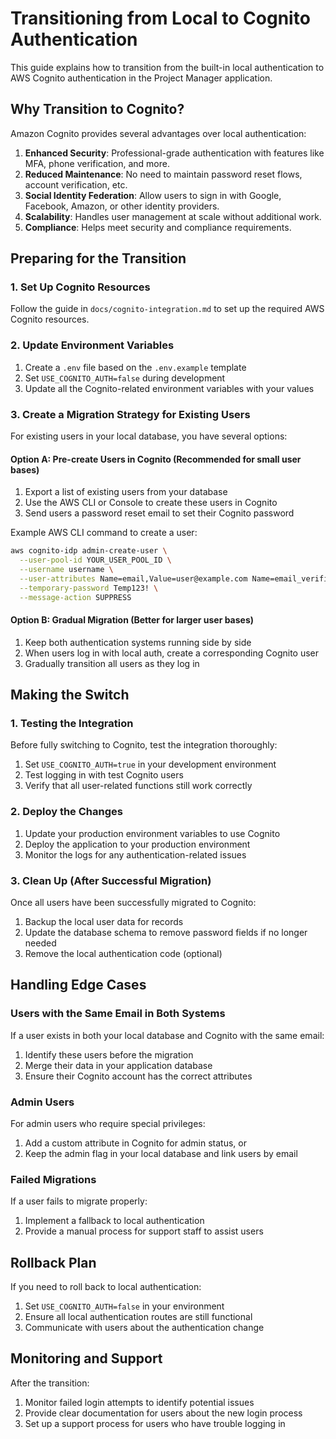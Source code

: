 # Transitioning from Local to Cognito Authentication

This guide explains how to transition from the built-in local authentication to AWS Cognito authentication in the Project Manager application.

## Why Transition to Cognito?

Amazon Cognito provides several advantages over local authentication:

1. **Enhanced Security**: Professional-grade authentication with features like MFA, phone verification, and more.
2. **Reduced Maintenance**: No need to maintain password reset flows, account verification, etc.
3. **Social Identity Federation**: Allow users to sign in with Google, Facebook, Amazon, or other identity providers.
4. **Scalability**: Handles user management at scale without additional work.
5. **Compliance**: Helps meet security and compliance requirements.

## Preparing for the Transition

### 1. Set Up Cognito Resources

Follow the guide in `docs/cognito-integration.md` to set up the required AWS Cognito resources.

### 2. Update Environment Variables

1. Create a `.env` file based on the `.env.example` template
2. Set `USE_COGNITO_AUTH=false` during development
3. Update all the Cognito-related environment variables with your values

### 3. Create a Migration Strategy for Existing Users

For existing users in your local database, you have several options:

#### Option A: Pre-create Users in Cognito (Recommended for small user bases)

1. Export a list of existing users from your database
2. Use the AWS CLI or Console to create these users in Cognito
3. Send users a password reset email to set their Cognito password

Example AWS CLI command to create a user:
```bash
aws cognito-idp admin-create-user \
  --user-pool-id YOUR_USER_POOL_ID \
  --username username \
  --user-attributes Name=email,Value=user@example.com Name=email_verified,Value=true \
  --temporary-password Temp123! \
  --message-action SUPPRESS
```

#### Option B: Gradual Migration (Better for larger user bases)

1. Keep both authentication systems running side by side
2. When users log in with local auth, create a corresponding Cognito user
3. Gradually transition all users as they log in

## Making the Switch

### 1. Testing the Integration

Before fully switching to Cognito, test the integration thoroughly:

1. Set `USE_COGNITO_AUTH=true` in your development environment
2. Test logging in with test Cognito users
3. Verify that all user-related functions still work correctly

### 2. Deploy the Changes

1. Update your production environment variables to use Cognito
2. Deploy the application to your production environment
3. Monitor the logs for any authentication-related issues

### 3. Clean Up (After Successful Migration)

Once all users have been successfully migrated to Cognito:

1. Backup the local user data for records
2. Update the database schema to remove password fields if no longer needed
3. Remove the local authentication code (optional)

## Handling Edge Cases

### Users with the Same Email in Both Systems

If a user exists in both your local database and Cognito with the same email:

1. Identify these users before the migration
2. Merge their data in your application database
3. Ensure their Cognito account has the correct attributes

### Admin Users

For admin users who require special privileges:

1. Add a custom attribute in Cognito for admin status, or
2. Keep the admin flag in your local database and link users by email

### Failed Migrations

If a user fails to migrate properly:

1. Implement a fallback to local authentication
2. Provide a manual process for support staff to assist users

## Rollback Plan

If you need to roll back to local authentication:

1. Set `USE_COGNITO_AUTH=false` in your environment
2. Ensure all local authentication routes are still functional
3. Communicate with users about the authentication change

## Monitoring and Support

After the transition:

1. Monitor failed login attempts to identify potential issues
2. Provide clear documentation for users about the new login process
3. Set up a support process for users who have trouble logging in 